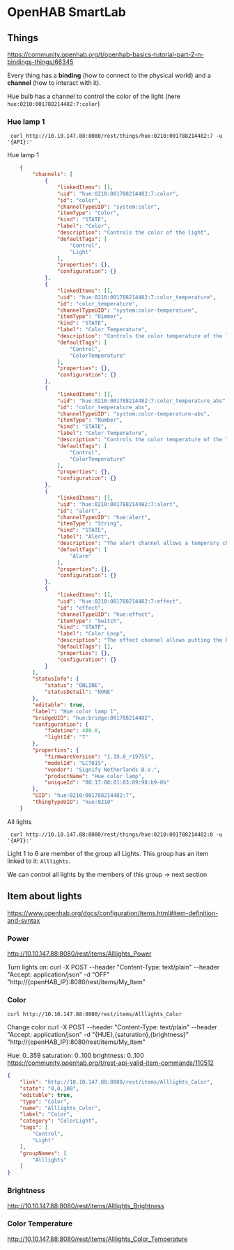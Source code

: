 # OpenHAB SmartLab

## Things 

https://community.openhab.org/t/openhab-basics-tutorial-part-2-n-bindings-things/66345

Every thing has a **binding** (how to connect to the physical world) and a **channel** (how to interact with it).

Hue bulb has a channel to control the color of the light (here `hue:0210:001788214482:7:color`)
### Hue lamp 1
```
 curl http://10.10.147.88:8080/rest/things/hue:0210:001788214482:7 -u '{API}:'
```

Hue lamp 1

```json
    {
        "channels": [
            {
                "linkedItems": [],
                "uid": "hue:0210:001788214482:7:color",
                "id": "color",
                "channelTypeUID": "system:color",
                "itemType": "Color",
                "kind": "STATE",
                "label": "Color",
                "description": "Controls the color of the light",
                "defaultTags": [
                    "Control",
                    "Light"
                ],
                "properties": {},
                "configuration": {}
            },
            {
                "linkedItems": [],
                "uid": "hue:0210:001788214482:7:color_temperature",
                "id": "color_temperature",
                "channelTypeUID": "system:color-temperature",
                "itemType": "Dimmer",
                "kind": "STATE",
                "label": "Color Temperature",
                "description": "Controls the color temperature of the light from 0 (cold) to 100 (warm)",
                "defaultTags": [
                    "Control",
                    "ColorTemperature"
                ],
                "properties": {},
                "configuration": {}
            },
            {
                "linkedItems": [],
                "uid": "hue:0210:001788214482:7:color_temperature_abs",
                "id": "color_temperature_abs",
                "channelTypeUID": "system:color-temperature-abs",
                "itemType": "Number",
                "kind": "STATE",
                "label": "Color Temperature",
                "description": "Controls the color temperature of the light in Kelvin",
                "defaultTags": [
                    "Control",
                    "ColorTemperature"
                ],
                "properties": {},
                "configuration": {}
            },
            {
                "linkedItems": [],
                "uid": "hue:0210:001788214482:7:alert",
                "id": "alert",
                "channelTypeUID": "hue:alert",
                "itemType": "String",
                "kind": "STATE",
                "label": "Alert",
                "description": "The alert channel allows a temporary change to the bulb’s state.",
                "defaultTags": [
                    "Alarm"
                ],
                "properties": {},
                "configuration": {}
            },
            {
                "linkedItems": [],
                "uid": "hue:0210:001788214482:7:effect",
                "id": "effect",
                "channelTypeUID": "hue:effect",
                "itemType": "Switch",
                "kind": "STATE",
                "label": "Color Loop",
                "description": "The effect channel allows putting the bulb in a color looping mode.",
                "defaultTags": [],
                "properties": {},
                "configuration": {}
            }
        ],
        "statusInfo": {
            "status": "ONLINE",
            "statusDetail": "NONE"
        },
        "editable": true,
        "label": "Hue color lamp 1",
        "bridgeUID": "hue:bridge:001788214482",
        "configuration": {
            "fadetime": 400.0,
            "lightId": "7"
        },
        "properties": {
            "firmwareVersion": "1.19.0_r19755",
            "modelId": "LCT015",
            "vendor": "Signify Netherlands B.V.",
            "productName": "Hue color lamp",
            "uniqueId": "00:17:88:01:03:89:98:b9-0b"
        },
        "UID": "hue:0210:001788214482:7",
        "thingTypeUID": "hue:0210"
    }
```

All lights
```curl
 curl http://10.10.147.88:8080/rest/things/hue:0210:001788214482:0 -u '{API}:'
```

Light 1 to 6 are member of the group all Lights. 
This group has an item linked to it: `Alllights`.

We can control all lights by the members of this group -> next section
## Item about lights

https://www.openhab.org/docs/configuration/items.html#item-definition-and-syntax

### Power

http://10.10.147.88:8080/rest/items/Alllights_Power

Turn  lights on:
curl -X POST --header "Content-Type: text/plain" --header "Accept: application/json" -d "OFF" "http://{openHAB_IP}:8080/rest/items/My_Item"


### Color

```curl 
curl http://10.10.147.88:8080/rest/items/Alllights_Color 
```

Change color
curl -X POST --header "Content-Type: text/plain" --header "Accept: application/json" -d "{HUE},{saturation},{brightness}" "http://{openHAB_IP}:8080/rest/items/My_Item"

Hue: 0..359
saturation: 0..100
brightness: 0..100
https://community.openhab.org/t/rest-api-valid-item-commands/110512


```json
{
    "link": "http://10.10.147.88:8080/rest/items/Alllights_Color",
    "state": "0,0,100",
    "editable": true,
    "type": "Color",
    "name": "Alllights_Color",
    "label": "Color",
    "category": "ColorLight",
    "tags": [
        "Control",
        "Light"
    ],
    "groupNames": [
        "Alllights"
    ]
}
```

### Brightness

http://10.10.147.88:8080/rest/items/Alllights_Brightness

### Color Temperature

http://10.10.147.88:8080/rest/items/Alllights_Color_Temperature